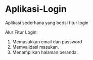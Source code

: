 # Aplikasi-Login
Aplikasi sederhana yang berisi fitur lpgin

Alur Fitur Login:
1. Memasukkan email dan password
2. Memvalidasi masukan.
3. Menampilkan halaman beranda.
